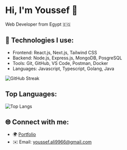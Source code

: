 # Hi, I'm Youssef 👋

Web Developer from Egypt 🇪🇬

## 🚀 Technologies I use:
- Frontend: React.js, Next.js, Tailwind CSS
- Backend: Node.js, Express.js, MongoDB, PosgreSQL
- Tools: Git, GitHub, VS Code, Postman, Docker
- Languages: Javascript, Typescript, Golang, Java


![GitHub Streak](https://github-readme-streak-stats.herokuapp.com/?user=Youssef-joe&theme=tokyonight&hide_border=false)


## Top Languages: 
![Top Langs](https://github-readme-stats.vercel.app/api/top-langs/?username=Youssef-joe&layout=compact)


## 🌐 Connect with me:
- 🌍 [Portfolio]([https://www.youssefali.vercel.app](https://youssefali.vercel.app/))
- ✉️ Email: youssef.ali9966@gmail.com

